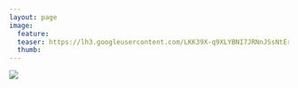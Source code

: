 ```yaml
---
layout: page
image:
  feature:
  teaser: https://lh3.googleusercontent.com/LKK39X-q9XLYBNI7JRNnJSsNtEroF2BEb1yJCCIBn_k=w245
  thumb:
---
```


![](https://lh3.googleusercontent.com/fnPYys7qiXYw6O36Um0xAHFvi1d9DdIOcK4oA4IdL-A=w800)
